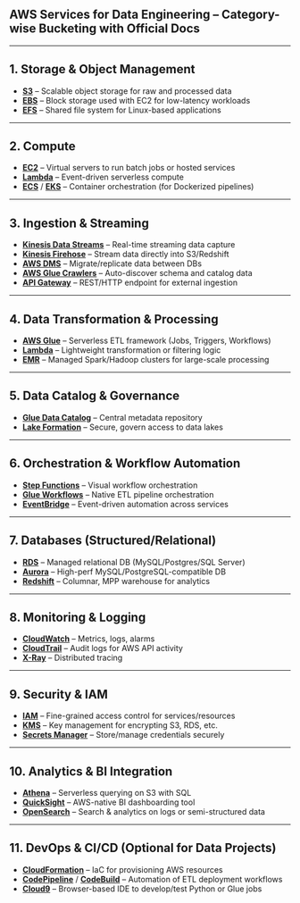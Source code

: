 ## AWS Services for Data Engineering – Category-wise Bucketing with Official Docs

---

## 1. **Storage & Object Management**

* [**S3**](https://aws.amazon.com/s3/) – Scalable object storage for raw and processed data
* [**EBS**](https://aws.amazon.com/ebs/) – Block storage used with EC2 for low-latency workloads
* [**EFS**](https://aws.amazon.com/efs/) – Shared file system for Linux-based applications

---

## 2. **Compute**

* [**EC2**](https://aws.amazon.com/ec2/) – Virtual servers to run batch jobs or hosted services
* [**Lambda**](https://aws.amazon.com/lambda/) – Event-driven serverless compute
* [**ECS**](https://aws.amazon.com/ecs/) / [**EKS**](https://aws.amazon.com/eks/) – Container orchestration (for Dockerized pipelines)

---

## 3. **Ingestion & Streaming**

* [**Kinesis Data Streams**](https://aws.amazon.com/kinesis/data-streams/) – Real-time streaming data capture
* [**Kinesis Firehose**](https://aws.amazon.com/kinesis/data-firehose/) – Stream data directly into S3/Redshift
* [**AWS DMS**](https://aws.amazon.com/dms/) – Migrate/replicate data between DBs
* [**AWS Glue Crawlers**](https://docs.aws.amazon.com/glue/latest/dg/add-crawler.html) – Auto-discover schema and catalog data
* [**API Gateway**](https://aws.amazon.com/api-gateway/) – REST/HTTP endpoint for external ingestion

---

## 4. **Data Transformation & Processing**

* [**AWS Glue**](https://aws.amazon.com/glue/) – Serverless ETL framework (Jobs, Triggers, Workflows)
* [**Lambda**](https://aws.amazon.com/lambda/) – Lightweight transformation or filtering logic
* [**EMR**](https://aws.amazon.com/emr/) – Managed Spark/Hadoop clusters for large-scale processing

---

## 5. **Data Catalog & Governance**

* [**Glue Data Catalog**](https://docs.aws.amazon.com/glue/latest/dg/components-overview.html) – Central metadata repository
* [**Lake Formation**](https://aws.amazon.com/lake-formation/) – Secure, govern access to data lakes

---

## 6. **Orchestration & Workflow Automation**

* [**Step Functions**](https://aws.amazon.com/step-functions/) – Visual workflow orchestration
* [**Glue Workflows**](https://docs.aws.amazon.com/glue/latest/dg/orchestrate-using-glue-workflows.html) – Native ETL pipeline orchestration
* [**EventBridge**](https://aws.amazon.com/eventbridge/) – Event-driven automation across services

---

## 7. **Databases (Structured/Relational)**

* [**RDS**](https://aws.amazon.com/rds/) – Managed relational DB (MySQL/Postgres/SQL Server)
* [**Aurora**](https://aws.amazon.com/rds/aurora/) – High-perf MySQL/PostgreSQL-compatible DB
* [**Redshift**](https://aws.amazon.com/redshift/) – Columnar, MPP warehouse for analytics

---

## 8. **Monitoring & Logging**

* [**CloudWatch**](https://aws.amazon.com/cloudwatch/) – Metrics, logs, alarms
* [**CloudTrail**](https://aws.amazon.com/cloudtrail/) – Audit logs for AWS API activity
* [**X-Ray**](https://aws.amazon.com/xray/) – Distributed tracing

---

## 9. **Security & IAM**

* [**IAM**](https://aws.amazon.com/iam/) – Fine-grained access control for services/resources
* [**KMS**](https://aws.amazon.com/kms/) – Key management for encrypting S3, RDS, etc.
* [**Secrets Manager**](https://aws.amazon.com/secrets-manager/) – Store/manage credentials securely

---

## 10. **Analytics & BI Integration**

* [**Athena**](https://aws.amazon.com/athena/) – Serverless querying on S3 with SQL
* [**QuickSight**](https://aws.amazon.com/quicksight/) – AWS-native BI dashboarding tool
* [**OpenSearch**](https://aws.amazon.com/opensearch-service/) – Search & analytics on logs or semi-structured data

---

## 11. **DevOps & CI/CD (Optional for Data Projects)**

* [**CloudFormation**](https://aws.amazon.com/cloudformation/) – IaC for provisioning AWS resources
* [**CodePipeline**](https://aws.amazon.com/codepipeline/) / [**CodeBuild**](https://aws.amazon.com/codebuild/) – Automation of ETL deployment workflows
* [**Cloud9**](https://aws.amazon.com/cloud9/) – Browser-based IDE to develop/test Python or Glue jobs
